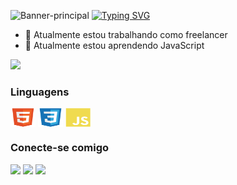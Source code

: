 ![Banner-principal](/img/Banner%20de%20Formatura%20com%20Carreata%20Lúdico%20e%20Comemorativo%20em%20Roxo%20e%20Laranja.gif)
<a href="https://git.io/typing-svg"><img src="https://readme-typing-svg.herokuapp.com?font=Fira+Code&duration=2000&pause=1000&width=435&lines=Ol%C3%A1!+%F0%9F%99%8B%F0%9F%8F%BD%E2%80%8D%E2%99%82%EF%B8%8F;Me+chamo+Jo%C3%A3o+Paulo+Nascimento" alt="Typing SVG" /></a>
- 🔭 Atualmente estou trabalhando como freelancer
- 🌱 Atualmente estou aprendendo JavaScript

<picture>
  <source
    srcset="https://github-readme-stats.vercel.app/api?username=eu-Jompa&show_icons=true&theme=dark"
    media="(prefers-color-scheme: dark), card_width= 280px"
  />
  <source
    srcset="https://github-readme-stats.vercel.app/api?username=eu-Jompa&show_icons=true"
    media="(prefers-color-scheme: light), (prefers-color-scheme: no-preference), width= 280px"
  />
  <img src="https://github-readme-stats.vercel.app/api?username=anuraghazra&show_icons=true&card_width= 280px" />
</picture>

<h3>Linguagens</h3>
<div style="display: inline_block;">

  <img align="center" alt="Jompa-HTML" height="30" width="40" src="https://raw.githubusercontent.com/devicons/devicon/master/icons/html5/html5-original.svg">
  <img align="center" alt="Jompa-CSS" height="30" width="40" src="https://raw.githubusercontent.com/devicons/devicon/master/icons/css3/css3-original.svg">
  <img align="center" alt="Jompa-Js" height="30" width="40" src="https://raw.githubusercontent.com/devicons/devicon/master/icons/javascript/javascript-plain.svg">
</div>
<h3>Conecte-se comigo</h3>
<div style="display:inline-block;"> 
  <a href="https://www.instagram.com/eu_jompa/" target="_blank"><img src="https://img.shields.io/badge/-Instagram-%23E4405F?style=for-the-badge&logo=instagram&logoColor=white" target="_blank"></a>
  <a href = "mailto:jpnascimentoa@gmail.com"><img src="https://img.shields.io/badge/-Gmail-%23333?style=for-the-badge&logo=gmail&logoColor=white" target="_blank"></a>
  <a href="https://www.linkedin.com/in/jpnascimentoa/" target="_blank"><img src="https://img.shields.io/badge/-LinkedIn-%230077B5?style=for-the-badge&logo=linkedin&logoColor=white" target="_blank"></a> 
  
</div>





<!--
**eu-Jompa/eu-Jompa** is a ✨ _special_ ✨ repository because its `README.md` (this file) appears on your GitHub profile.

Here are some ideas to get you started:

- 🔭 I’m currently working on [Atualmente estou trabalhando]  ...
- 🌱 I’m currently learning [🌱 Atualmente estou aprendendo]  ...
- 👯 I’m looking to collaborate on ...
- 🤔 I’m looking for help with ...
- 💬 Ask me about ...
- 📫 How to reach me: ...
- 😄 Pronouns: ...
- ⚡ Fun fact: ...
-->

